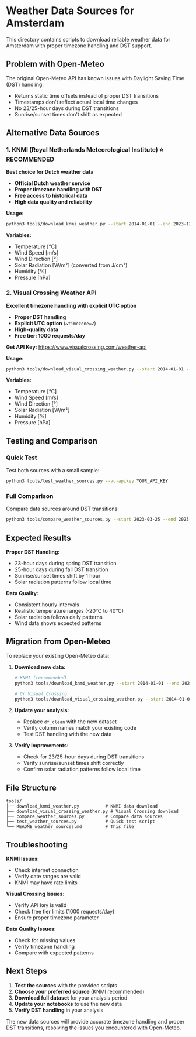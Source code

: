 # Weather Data Sources for Amsterdam

This directory contains scripts to download reliable weather data for Amsterdam with proper timezone handling and DST support.

## Problem with Open-Meteo

The original Open-Meteo API has known issues with Daylight Saving Time (DST) handling:
- Returns static time offsets instead of proper DST transitions
- Timestamps don't reflect actual local time changes
- No 23/25-hour days during DST transitions
- Sunrise/sunset times don't shift as expected

## Alternative Data Sources

### 1. KNMI (Royal Netherlands Meteorological Institute) ⭐ **RECOMMENDED**

**Best choice for Dutch weather data**

- **Official Dutch weather service**
- **Proper timezone handling with DST**
- **Free access to historical data**
- **High data quality and reliability**

**Usage:**
```bash
python3 tools/download_knmi_weather.py --start 2014-01-01 --end 2023-12-31 --outfile data/amsterdam_knmi_hourly.csv
```

**Variables:**
- Temperature [°C]
- Wind Speed [m/s]
- Wind Direction [°]
- Solar Radiation [W/m²] (converted from J/cm²)
- Humidity [%]
- Pressure [hPa]

### 2. Visual Crossing Weather API

**Excellent timezone handling with explicit UTC option**

- **Proper DST handling**
- **Explicit UTC option** (`&timezone=Z`)
- **High-quality data**
- **Free tier: 1000 requests/day**

**Get API Key:** https://www.visualcrossing.com/weather-api

**Usage:**
```bash
python3 tools/download_visual_crossing_weather.py --start 2014-01-01 --end 2023-12-31 --outfile data/amsterdam_vc_hourly.csv --apikey YOUR_API_KEY
```

**Variables:**
- Temperature [°C]
- Wind Speed [m/s]
- Wind Direction [°]
- Solar Radiation [W/m²]
- Humidity [%]
- Pressure [hPa]

## Testing and Comparison

### Quick Test
Test both sources with a small sample:
```bash
python3 tools/test_weather_sources.py --vc-apikey YOUR_API_KEY
```

### Full Comparison
Compare data sources around DST transitions:
```bash
python3 tools/compare_weather_sources.py --start 2023-03-25 --end 2023-03-27 --vc-apikey YOUR_API_KEY --plot comparison.png
```

## Expected Results

**Proper DST Handling:**
- 23-hour days during spring DST transition
- 25-hour days during fall DST transition
- Sunrise/sunset times shift by 1 hour
- Solar radiation patterns follow local time

**Data Quality:**
- Consistent hourly intervals
- Realistic temperature ranges (-20°C to 40°C)
- Solar radiation follows daily patterns
- Wind data shows expected patterns

## Migration from Open-Meteo

To replace your existing Open-Meteo data:

1. **Download new data:**
   ```bash
   # KNMI (recommended)
   python3 tools/download_knmi_weather.py --start 2014-01-01 --end 2023-12-31 --outfile data/amsterdam_knmi_hourly.csv
   
   # Or Visual Crossing
   python3 tools/download_visual_crossing_weather.py --start 2014-01-01 --end 2023-12-31 --outfile data/amsterdam_vc_hourly.csv --apikey YOUR_API_KEY
   ```

2. **Update your analysis:**
   - Replace `df_clean` with the new dataset
   - Verify column names match your existing code
   - Test DST handling with the new data

3. **Verify improvements:**
   - Check for 23/25-hour days during DST transitions
   - Verify sunrise/sunset times shift correctly
   - Confirm solar radiation patterns follow local time

## File Structure

```
tools/
├── download_knmi_weather.py          # KNMI data download
├── download_visual_crossing_weather.py # Visual Crossing download
├── compare_weather_sources.py        # Compare data sources
├── test_weather_sources.py           # Quick test script
└── README_weather_sources.md         # This file
```

## Troubleshooting

**KNMI Issues:**
- Check internet connection
- Verify date ranges are valid
- KNMI may have rate limits

**Visual Crossing Issues:**
- Verify API key is valid
- Check free tier limits (1000 requests/day)
- Ensure proper timezone parameter

**Data Quality Issues:**
- Check for missing values
- Verify timezone handling
- Compare with expected patterns

## Next Steps

1. **Test the sources** with the provided scripts
2. **Choose your preferred source** (KNMI recommended)
3. **Download full dataset** for your analysis period
4. **Update your notebooks** to use the new data
5. **Verify DST handling** in your analysis

The new data sources will provide accurate timezone handling and proper DST transitions, resolving the issues you encountered with Open-Meteo.
